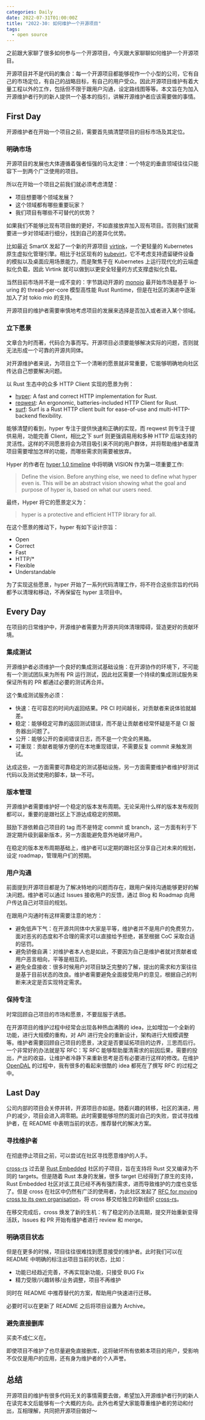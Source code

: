 ```yaml
---
categories: Daily
date: 2022-07-31T01:00:00Z
title: "2022-30: 如何维护一个开源项目"
tags:
  - open source
---
```


之前跟大家聊了很多如何参与一个开源项目，今天跟大家聊聊如何维护一个开源项目。

开源项目并不是代码的集合：每一个开源项目都能够视作一个小型的公司，它有自己的市场定位，有自己的战略目标，有自己的用户受众。因此开源项目维护有着大量工程以外的工作，包括但不限于跟用户沟通，设定路线图等等。本文旨在为加入开源维护者行列的新人提供一个基本的指引，讲解开源维护者应该需要做的事情。

## First Day

开源维护者在开始一个项目之前，需要首先搞清楚项目的目标市场及其定位。

### 明确市场

开源项目的发展也大体遵循着强者恒强的马太定律：一个特定的垂直领域往往只能容下一到两个广泛使用的项目。

所以在开始一个项目之前我们就必须考虑清楚：

- 项目想要哪个领域发展？
- 这个领域都有哪些重要玩家？
- 我们项目有哪些不可替代的优势？

如果我们不能够比现有项目做的更好，不如直接放弃加入现有项目。否则我们就需要进一步对领域进行细分，找到自己的差异化优势。

比如最近 SmartX 发起了一个新的开源项目 [virtink](https://github.com/smartxworks/virtink)，一个更轻量的 Kubernetes 原生虚拟化管理引擎。相比于社区现有的 [kubevirt](https://github.com/kubevirt/kubevirt)，它不考虑支持遗留硬件设备的模拟以及桌面应用场景能力，而是聚焦于在 Kubernetes 上运行现代化的云端虚拟化负载，因此 Virtink 就可以做到以更安全轻量的方式支撑虚拟化负载。

当然目前市场并不是一成不变的：字节跳动开源的 [monoio](https://github.com/bytedance/monoio) 最开始市场是基于 io-uring 的 thread-per-core 模型高性能 Rust Runtime，但是在社区的演进中逐渐加入了对 tokio mio 的支持。

开源项目的维护者需要审慎地考虑项目的发展来选择是否加入或者进入某个领域。

### 立下愿景

文章合为时而著，代码合为事而写。开源项目必须要能够解决实际的问题，否则就无法形成一个可靠的开源共同体。

对开源维护者来说，为项目立下一个清晰的愿景就非常重要，它能够明确地向社区传达自己想要解决问题。

以 Rust 生态中的众多 HTTP Client 实现的愿景为例：

- [hyper](https://github.com/hyperium/hyper/): A fast and correct HTTP implementation for Rust.
- [reqwest](https://github.com/seanmonstar/reqwest): An ergonomic, batteries-included HTTP Client for Rust.
- [surf](https://github.com/http-rs/surf): Surf is a Rust HTTP client built for ease-of-use and multi-HTTP-backend flexibility.

能够清楚的看到，hyper 专注于提供快速和正确的实现，而 reqwest 则专注于提供易用，功能完善 Client，相比之下 surf 则更强调易用和多种 HTTP 后端支持的灵活性。这样的不同愿景将会为项目吸引来不同的用户群体，并将帮助维护者厘清项目需要增加怎样的功能，而哪些需求则需要被放弃。

Hyper 的作者在 [hyper 1.0 timeline](https://seanmonstar.com/post/676912131372875776/hyper-10-timeline) 中将明确 VISION 作为第一项重要工作:

> Define the vision. Before anything else, we need to define what hyper even is. This will be an abstract vision showing what the goal and purpose of hyper is, based on what our users need.

最终，Hyper 将它的愿景定义为：

> hyper is a protective and efficient HTTP library for all.

在这个愿景的推动下，hyper 有如下设计宗旨：

- Open
- Correct
- Fast
- HTTP/*
- Flexible
- Understandable

为了实现这些愿景，hyper 开始了一系列代码清理工作，将不符合这些宗旨的代码都予以清理和移动，不再保留在 hyper 主项目中。

## Every Day

在项目的日常维护中，开源维护者需要为开源共同体清理障碍，营造更好的贡献环境。

### 集成测试

开源维护者必须维护一个良好的集成测试基础设施：在开源协作的环境下，不可能有一个测试团队来为所有 PR 运行测试，因此社区需要一个持续的集成测试服务来保证所有的 PR 都通过必要的测试再合并。

这个集成测试服务必须：

- 快速：在可容忍的时间内返回结果。PR CI 时间越长，对贡献者来说体验就越差。
- 稳定：能够稳定可靠的返回测试错误，而不是让贡献者经常怀疑是不是 CI 服务器出问题了。
- 公开：能够公开的查阅错误日志，而不是一个完全的黑箱。
- 可重现：贡献者能够方便的在本地重现错误，不需要反复 commit 来触发测试。

达成这些，一方面需要可靠稳定的测试基础设施，另一方面需要维护者维护好测试代码以及测试使用的脚本，缺一不可。

### 版本管理

开源维护者需要维护好一个稳定的版本发布周期。无论采用什么样的版本发布规则都可以，重要的是跟社区上下游达成稳定的预期。

鼓励下游依赖自己项目的 tag 而不是特定 commit 或 branch，这一方面有利于下游定期升级到最新版本，另一方面能避免意外地破坏用户。

在稳定的版本发布周期基础上，维护者可以定期的跟社区分享自己对未来的规划，设定 roadmap，管理用户们的预期。

### 用户沟通

前面提到开源项目都是为了解决特地的问题而存在，跟用户保持沟通能够更好的解决问题。维护者可以通过 Issues 接收用户的反馈，通过 Blog 和 Roadmap 向用户传达自己对项目的规划。

在跟用户沟通时有这样需要注意的地方：

- 避免低声下气：在开源共同体中大家是平等，维护者并不是用户的免费劳力，面对恶劣的态度和不合理的需求可以直接给予拒绝，甚至根据 CoC 采取合适的惩罚。
- 避免骄傲自满：对维护者本人也是如此，不要因为自己是维护者就对贡献者或用户恶言相向，平等是相互的。
- 避免全盘接收：很多时候用户对项目缺乏完整的了解，提出的需求和方案往往是基于目前状态的改良。维护者需要避免全面接受用户的意见，根据自己的判断来决定是否实现特定需求。

### 保持专注

时常回顾自己项目的市场和愿景，不要屈服于诱惑。

在开源项目的维护过程中经常会出现各种热血沸腾的 idea，比如增加一个全新的功能，进行大规模的重构，对 API 进行完全的重新设计，架构进行大规模调整等。维护者需要回顾自己项目的愿景，决定是否要延拓项目的边界，三思而后行。一个非常好的办法就是写 RFC：写 RFC 能够帮助厘清需求的前因后果，需要的投出，产出的收益，让维护者冷静下来重新思考是否有必要进行这样的修改。在维护 [OpenDAL](https://github.com/datafuselabs/opendal) 的过程中，我有很多的看起来很酷的 idea 都死在了撰写 RFC 的过程之中。

## Last Day

公司内部的项目会关停并转，开源项目亦如是。随着兴趣的转移，社区的演进，用户的减少，项目会进入凋零期。此时需要能够坦然的面对自己的失败，尝试寻找维护者，在 README 中表明当前的状态，推荐替代的解决方案。

### 寻找维护者

在彻底停止项目之前，可以尝试在社区寻找愿意维护的人手。

[cross-rs](https://github.com/cross-rs/cross) 过去是 [Rust Embedded](https://github.com/rust-embedded) 社区的子项目，旨在支持将 Rust 交叉编译为不同的 targets。但是随着 Rust 本身的发展，很多 target 已经得到了原生的支持，Rust Embedded 社区对该工具已经不再有强烈需求，进而导致维护的力度也变低了。但是 cross 在社区中仍然有广泛的使用者，为此社区发起了 [RFC for moving cross to its own organisation](https://github.com/rust-embedded/wg/pull/590)，将 cross 移交给独立的新组织 [cross-rs](https://github.com/cross-rs)。

在移交完成后，cross 焕发了新的生机：有了稳定的办法周期，提交开始重新变得活跃，Issues 和 PR 开始有维护者进行 review 和 merge。

### 明确项目状态

但是在更多的时候，项目往往很难找到愿意接受的维护者。此时我们可以在 README 中明确的标注出项目当前的状态，比如：

- 功能已经趋近完善，不再实现新功能，只接受 BUG Fix
- 精力受限/兴趣转移/业务调整，项目不再维护

同时在 README 中推荐替代的方案，帮助用户快速进行迁移。

必要时可以在更新了 README 之后将项目设置为 Archive。

### 避免直接删库

买卖不成仁义在。

即使项目不维护了也尽量避免直接删库，这将破坏所有依赖本项目的用户，受影响不仅仅是用户的应用，还有身为维护者的个人声誉。

## 总结

开源项目的维护有很多代码无关的事情需要去做，希望加入开源维护者行列的新人在读完本文后能够有一个大概的方向。此外也希望大家能尊重维护者的劳动和付出，互相理解，共同把开源项目做好～
